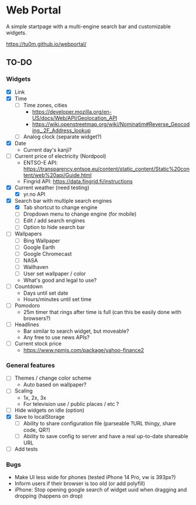 Web Portal
===
A simple startpage with a multi-engine search bar and customizable widgets.

https://tu0m.github.io/webportal/

TO-DO
---

### Widgets

- [x] Link
- [x] Time
    - [ ] Time zones, cities
        - https://developer.mozilla.org/en-US/docs/Web/API/Geolocation_API
        - https://wiki.openstreetmap.org/wiki/Nominatim#Reverse_Geocoding_.2F_Address_lookup
    - [ ] Analog clock (separate widget?)

- [x] Date
    - Current day's kanji?
- [ ] Current price of electricity (Nordpool)
    - ENTSO-E API: https://transparency.entsoe.eu/content/static_content/Static%20content/web%20api/Guide.html
    - Fingrid API: https://data.fingrid.fi/instructions
- [x] Current weather (need testing)
    - [x] yr.no API
- [x] Search bar with multiple search engines
    - [x] Tab shortcut to change engine
    - [ ] Dropdown menu to change engine (for mobile)
    - [ ] Edit / add search engines
    - [ ] Option to hide search bar
- [ ] Wallpapers
    - [ ] Bing Wallpaper
    - [ ] Google Earth
    - [ ] Google Chromecast
    - [ ] NASA
    - [ ] Wallhaven
    - [ ] User set wallpaper / color
    - What's good and legal to use?
- [ ] Countdown
    - Days until set date
    - Hours/minutes until set time
- [ ] Pomodoro
    - 25m timer that rings after time is full (can this be easily done with browsers?)
- [ ] Headlines
    - Bar similar to search widget, but moveable?
    - Any free to use news APIs?
- [ ] Current stock price
    - https://www.npmjs.com/package/yahoo-finance2

### General features

- [ ] Themes / change color scheme
    - Auto based on wallpaper?
- [ ] Scaling
    - 1x, 2x, 3x
    - For television use / public places / etc ?
- [ ] Hide widgets on idle (option)
- [x] Save to localStorage
    - [ ] Ability to share configuration file (parseable ?URL thingy, share code, QR?)
    - [ ] Ability to save config to server and have a real up-to-date shareable URL
- [ ] Add tests

### Bugs

- Make UI less wide for phones (tested iPhone 14 Pro, vw is 393px?)
- Inform users if their browser is too old (or add polyfill)
- iPhone: Stop opening google search of widget uuid when dragging and dropping (happens on drop)